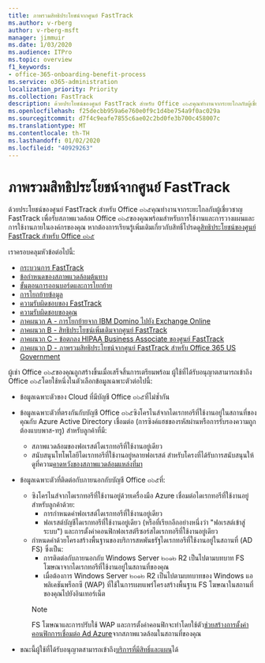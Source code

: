 ```yaml
---
title: ภาพรวมสิทธิประโยชน์จากศูนย์ FastTrack
ms.author: v-rberg
author: v-rberg-msft
manager: jimmuir
ms.date: 1/03/2020
ms.audience: ITPro
ms.topic: overview
f1_keywords:
- office-365-onboarding-benefit-process
ms.service: o365-administration
localization_priority: Priority
ms.collection: FastTrack
description: ด้วยประโยชน์ของศูนย์ FastTrack สำหรับ Office ๓๖๕คุณทำงานจากระยะไกลกับผู้เชี่ยวชาญ FastTrack เพื่อรับสภาพแวดล้อม Office ๓๖๕ของคุณพร้อมสำหรับการใช้งานและการวางแผนและการใช้งานภายในองค์กรของคุณ หากต้องการเรียนรู้เพิ่มเติมเกี่ยวกับสิทธิ์โปรดดูสิทธิประโยชน์ของศูนย์ FastTrack สำหรับ Office ๓๖๕
ms.openlocfilehash: f25decbb959a6e760e0f9c1d4be754a9f0ac029a
ms.sourcegitcommit: d7f4c9eafe7855c6ae02c2bd0fe3b700c458007c
ms.translationtype: MT
ms.contentlocale: th-TH
ms.lasthandoff: 01/02/2020
ms.locfileid: "40929263"
---
```

# <a name="fasttrack-center-benefit-overview"></a>ภาพรวมสิทธิประโยชน์จากศูนย์ FastTrack

ด้วยประโยชน์ของศูนย์ FastTrack สำหรับ Office ๓๖๕คุณทำงานจากระยะไกลกับผู้เชี่ยวชาญ FastTrack เพื่อรับสภาพแวดล้อม Office ๓๖๕ของคุณพร้อมสำหรับการใช้งานและการวางแผนและการใช้งานภายในองค์กรของคุณ หากต้องการเรียนรู้เพิ่มเติมเกี่ยวกับสิทธิ์โปรดดู[สิทธิประโยชน์ของศูนย์ FastTrack สำหรับ Office ๓๖๕](O365-fasttrack-benefit-for-office-365.md)
  
เราครอบคลุมหัวข้อต่อไปนี้:
- [กระบวนการ FastTrack](O365-fasttrack-process.md) 
- [ข้อกำหนดของสภาพแวดล้อมต้นทาง](O365-source-environment-expectations.md)
- [ขั้นตอนการออนบอร์ดและการโยกย้าย](O365-onboarding-and-migration.md)
- [การโยกย้ายข้อมูล](O365-data-migration.md)
- [ความรับผิดชอบของ FastTrack](O365-fasttrack-responsibilities.md)
- [ความรับผิดชอบของคุณ](O365-your-responsibilities.md) 
- [ภาคผนวก A - การโยกย้ายจาก IBM Domino ไปยัง Exchange Online](O365-from-ibm-domino-to-exchange-online.md)
- [ภาคผนวก B - สิทธิประโยชน์เพิ่มเติมจากศูนย์ FastTrack](O365-fasttrack-additional-benefits.md)
- [ภาคผนวก C - ข้อตกลง HIPAA Business Associate ของศูนย์ FastTrack](O365-hipaa-business-associate-agreement.md)
- [ภาคผนวก D - ภาพรวมสิทธิประโยชน์จากศูนย์ FastTrack สำหรับ Office 365 US Government](US-Gov-appendix-overview.md)
    
ผู้เช่า Office ๓๖๕ของคุณถูกสร้างขึ้นเมื่อเสร็จสิ้นการเตรียมพร้อม ผู้ใช้ที่ได้รับอนุญาตสามารถเข้าถึง Office ๓๖๕โดยใช้หนึ่งในตัวเลือกข้อมูลเฉพาะตัวต่อไปนี้:
- ข้อมูลเฉพาะตัวของ Cloud ที่มีบัญชี Office ๓๖๕ที่ไม่ซ้ำกัน
- ข้อมูลเฉพาะตัวที่ตรงกันกับบัญชี Office ๓๖๕ซิงโครไนส์จากไดเรกทอรีที่ใช้งานอยู่ในสถานที่ของคุณกับ Azure Active Directory เชื่อมต่อ (การซิงค์แฮชของรหัสผ่านหรือการรับรองความถูกต้องแบบพาส-ทรู) สำหรับลูกค้าที่มี:
  - สภาพแวดล้อมของฟอเรสต์ไดเรกทอรีที่ใช้งานอยู่เดียว
  - สนับสนุนโทโพโลยีไดเรกทอรีที่ใช้งานอยู่หลายฟอเรสต์ สำหรับโครงที่ได้รับการสนับสนุนให้ดูที่ความ[คาดหวังของสภาพแวดล้อมแหล่งที่มา](O365-source-environment-expectations.md)
- ข้อมูลเฉพาะตัวที่ติดต่อกับภายนอกกับบัญชี Office ๓๖๕ที่:
  - ซิงโครไนส์จากไดเรกทอรีที่ใช้งานอยู่ด้วยเครื่องมือ Azure เชื่อมต่อไดเรกทอรีที่ใช้งานอยู่สำหรับลูกค้าด้วย:
      - การกำหนดค่าฟอเรสต์ไดเรกทอรีที่ใช้งานอยู่เดียว
      - ฟอเรสต์บัญชีไดเรกทอรีที่ใช้งานอยู่เดียว (หรือที่เรียกอีกอย่างหนึ่งว่า "ฟอเรสต์เข้าสู่ระบบ") และการตั้งค่าคอนฟิกฟอเรสต์รีซอร์สไดเรกทอรีที่ใช้งานอยู่เดียว
  - กำหนดค่าด้วยโครงสร้างพื้นฐานของบริการสหพันธรัฐไดเรกทอรีที่ใช้งานอยู่ในสถานที่ (AD FS) ซึ่งเป็น:
      - การติดต่อกับภายนอกกับ Windows Server ๒๐๑๒ R2 เป็นไปตามบทบาท FS โฆษณาจากไดเรกทอรีที่ใช้งานอยู่ในสถานที่ของคุณ
      - เมื่อต้องการ Windows Server ๒๐๑๒ R2 เป็นไปตามบทบาทของ Windows แอพลิเคชันพร็อกซี (WAP) ที่ใช้ในการเผยแพร่โครงสร้างพื้นฐาน FS โฆษณาในสถานที่ของคุณไปยังอินเทอร์เน็ต
    > [!NOTE]
    > FS โฆษณาและการปรับใช้ WAP และการตั้งค่าคอนฟิกจะทำโดยใช้ตัว[ช่วยสร้างการตั้งค่าคอนฟิกการเชื่อมต่อ Ad Azure](https://go.microsoft.com/fwlink/?linkid=844794)จากสภาพแวดล้อมในสถานที่ของคุณ 
  
- ขณะนี้ผู้ใช้ที่ได้รับอนุญาตสามารถเข้าถึง[บริการที่มีสิทธิ์และแผน](M365-eligible-services-and-plans.md)ได้
    

 
